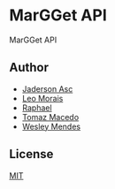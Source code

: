 <!-- <p align="center">
   <a href="https://github.com/MarGGet/margget-api">
     <img src="static/img/core-img/margget-logo.png" alt="MarGGet API" title="MarGGet API" width="300px">
   </a>
</p>

----------------- -->

# MarGGet API

MarGGet API

## Author

- [Jaderson Asc]()  
- [Leo Morais](https://github.com/leeomorais/)  
- [Raphael](https://www.linkedin.com/in/raphaelv619/)  
- [Tomaz Macedo](https://github.com/tomazalexandre)  
- [Wesley Mendes](https://github.com/WesGtoX)  

## License

[MIT](LICENSE)
